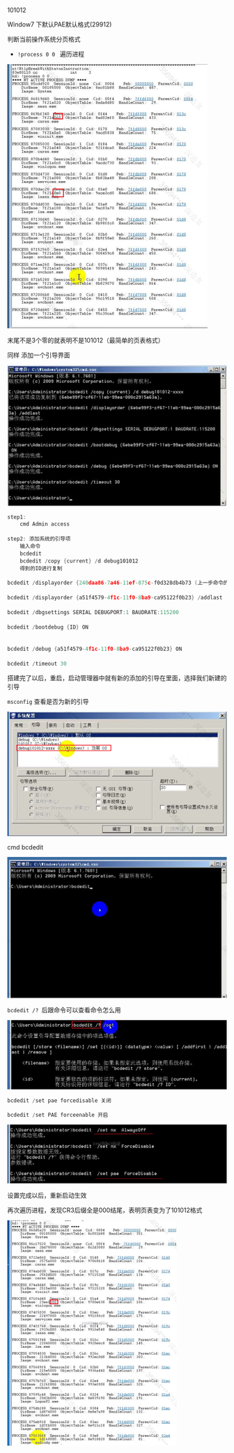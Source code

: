 101012

Window7 下默认PAE默认格式(29912)

判断当前操作系统分页格式

- `!process 0 0 ` 遍历进程

![image-20250702121427459](./%E9%A1%B5%E7%8E%AF%E5%A2%83%E6%90%AD%E5%BB%BA.assets/image-20250702121427459.png)

末尾不是3个零的就表明不是101012（最简单的页表格式）



同样 添加一个引导界面

![image-20250702122544154](./%E9%A1%B5%E7%8E%AF%E5%A2%83%E6%90%AD%E5%BB%BA.assets/image-20250702122544154.png)

```c++
step1:
	cmd Admin access

step2: 添加系统的引导项
	输入命令
	bcdedit
	bcdedit /copy {current} /d debug101012
	得到的ID进行复制

bcdedit /displayorder {240daa86-7a46-11ef-875c-f0d328db4b73 (上一步命令的ID) } /addlast

bcdedit /displayorder {a51f4579-4f1c-11f0-8ba9-ca95122f0b23} /addlast

bcdedit /dbgsettings SERIAL DEBUGPORT:1 BAUDRATE:115200

bcdedit /bootdebug {ID} ON


bcdedit /debug {a51f4579-4f1c-11f0-8ba9-ca95122f0b23} ON

bcdedit /timeout 30
```

搭建完了以后，重启，启动管理器中就有新的添加的引导在里面，选择我们新建的引导

`msconfig` 查看是否为新的引导

![image-20250702122918612](./%E9%A1%B5%E7%8E%AF%E5%A2%83%E6%90%AD%E5%BB%BA.assets/image-20250702122918612.png)

 cmd   bcdedit

![image-20250702123149271](./%E9%A1%B5%E7%8E%AF%E5%A2%83%E6%90%AD%E5%BB%BA.assets/image-20250702123149271.png)

`bcdedit /? `后跟命令可以查看命令怎么用

![image-20250702123339787](./%E9%A1%B5%E7%8E%AF%E5%A2%83%E6%90%AD%E5%BB%BA.assets/image-20250702123339787.png)

```C++
bcdedit /set pae forcedisable 关闭

bcdedit /set PAE forceenable 开启
```

![image-20250702123615944](./%E9%A1%B5%E7%8E%AF%E5%A2%83%E6%90%AD%E5%BB%BA.assets/image-20250702123615944.png)

设置完成以后，重新启动生效

再次遍历进程，发现CR3后缀全是000结尾，表明页表变为了101012格式

![image-20250702123810369](./%E9%A1%B5%E7%8E%AF%E5%A2%83%E6%90%AD%E5%BB%BA.assets/image-20250702123810369.png)